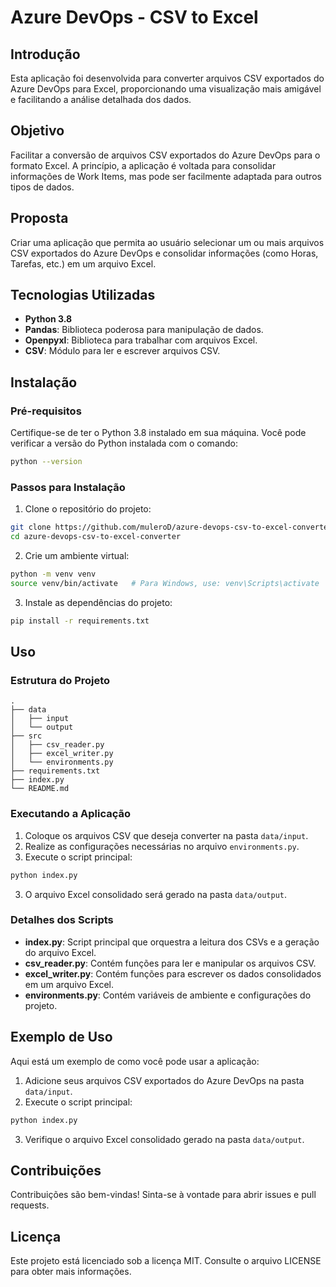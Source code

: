 # Azure DevOps - CSV to Excel

## Introdução

Esta aplicação foi desenvolvida para converter arquivos CSV exportados do Azure DevOps para Excel, proporcionando uma visualização mais amigável e facilitando a análise detalhada dos dados.

## Objetivo

Facilitar a conversão de arquivos CSV exportados do Azure DevOps para o formato Excel. A princípio, a aplicação é voltada para consolidar informações de Work Items, mas pode ser facilmente adaptada para outros tipos de dados.

## Proposta

Criar uma aplicação que permita ao usuário selecionar um ou mais arquivos CSV exportados do Azure DevOps e consolidar informações (como Horas, Tarefas, etc.) em um arquivo Excel.

## Tecnologias Utilizadas

- **Python 3.8**
- **Pandas**: Biblioteca poderosa para manipulação de dados.
- **Openpyxl**: Biblioteca para trabalhar com arquivos Excel.
- **CSV**: Módulo para ler e escrever arquivos CSV.

## Instalação

### Pré-requisitos

Certifique-se de ter o Python 3.8 instalado em sua máquina. Você pode verificar a versão do Python instalada com o comando:

```sh
python --version
```

### Passos para Instalação

1. Clone o repositório do projeto:

```sh
git clone https://github.com/muleroD/azure-devops-csv-to-excel-converter
cd azure-devops-csv-to-excel-converter
```

2. Crie um ambiente virtual:

```sh
python -m venv venv
source venv/bin/activate   # Para Windows, use: venv\Scripts\activate
```

3. Instale as dependências do projeto:

```sh
pip install -r requirements.txt
```

## Uso

### Estrutura do Projeto

```
.
├── data
│   ├── input
│   └── output
├── src
│   ├── csv_reader.py
│   ├── excel_writer.py
│   └── environments.py
├── requirements.txt
├── index.py
└── README.md
```

### Executando a Aplicação

1. Coloque os arquivos CSV que deseja converter na pasta `data/input`.
2. Realize as configurações necessárias no arquivo `environments.py`.
3. Execute o script principal:

```sh
python index.py
```

3. O arquivo Excel consolidado será gerado na pasta `data/output`.

### Detalhes dos Scripts

- **index.py**: Script principal que orquestra a leitura dos CSVs e a geração do arquivo Excel.
- **csv_reader.py**: Contém funções para ler e manipular os arquivos CSV.
- **excel_writer.py**: Contém funções para escrever os dados consolidados em um arquivo Excel.
- **environments.py**: Contém variáveis de ambiente e configurações do projeto.

## Exemplo de Uso

Aqui está um exemplo de como você pode usar a aplicação:

1. Adicione seus arquivos CSV exportados do Azure DevOps na pasta `data/input`.
2. Execute o script principal:

```sh
python index.py
```

3. Verifique o arquivo Excel consolidado gerado na pasta `data/output`.

## Contribuições

Contribuições são bem-vindas! Sinta-se à vontade para abrir issues e pull requests.

## Licença

Este projeto está licenciado sob a licença MIT. Consulte o arquivo LICENSE para obter mais informações.
